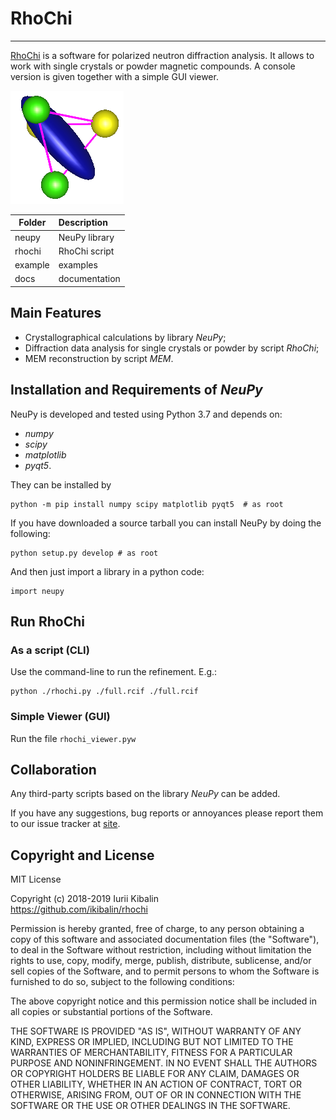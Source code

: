 # RhoChi 
***

[RhoChi] is a software for polarized neutron diffraction analysis. It allows to work with single crystals or powder magnetic compounds. A console version is given together with a simple GUI viewer. 

![logo](./rhochi/f_icon/smm.png "logo")



 Folder    |  Description
 -----     |  :--------
 neupy     |  NeuPy library 
 rhochi    |  RhoChi script 
 example   |  examples
 docs      |  documentation

## Main Features


 - Crystallographical calculations by library *NeuPy*;
 - Diffraction data analysis for single crystals or powder by script *RhoChi*;
 - MEM reconstruction by script *MEM*.

## Installation and Requirements of *NeuPy*


NeuPy is developed and tested using Python 3.7 and depends on:

- *numpy* 
- *scipy*
- *matplotlib*
- *pyqt5*.

They can be installed by
```
python -m pip install numpy scipy matplotlib pyqt5  # as root 
```

If you have downloaded a source tarball you can install NeuPy by doing the following:
```
python setup.py develop # as root 
```

And then just import a library in a python code:
```
import neupy
```


## Run RhoChi

### As a script (CLI) 
Use the command-line to run the refinement. E.g.:
```
python ./rhochi.py ./full.rcif ./full.rcif
```

### Simple Viewer (GUI) 
Run the file `rhochi_viewer.pyw`

## Collaboration

Any third-party scripts based on the library *NeuPy* can be added.

If you have any suggestions, bug reports or annoyances please report them to our issue tracker at [site][RhoChi].

## Copyright and License

MIT License

Copyright (c) 2018-2019 Iurii Kibalin   
https://github.com/ikibalin/rhochi

Permission is hereby granted, free of charge, to any person obtaining a copy
of this software and associated documentation files (the "Software"), to deal
in the Software without restriction, including without limitation the rights
to use, copy, modify, merge, publish, distribute, sublicense, and/or sell
copies of the Software, and to permit persons to whom the Software is
furnished to do so, subject to the following conditions:

The above copyright notice and this permission notice shall be included in all
copies or substantial portions of the Software.

THE SOFTWARE IS PROVIDED "AS IS", WITHOUT WARRANTY OF ANY KIND, EXPRESS OR
IMPLIED, INCLUDING BUT NOT LIMITED TO THE WARRANTIES OF MERCHANTABILITY,
FITNESS FOR A PARTICULAR PURPOSE AND NONINFRINGEMENT. IN NO EVENT SHALL THE
AUTHORS OR COPYRIGHT HOLDERS BE LIABLE FOR ANY CLAIM, DAMAGES OR OTHER
LIABILITY, WHETHER IN AN ACTION OF CONTRACT, TORT OR OTHERWISE, ARISING FROM,
OUT OF OR IN CONNECTION WITH THE SOFTWARE OR THE USE OR OTHER DEALINGS IN THE
SOFTWARE.

[RhoChi]: https://github.com/ikibalin/rhochi "GitHub link on RhoChi"